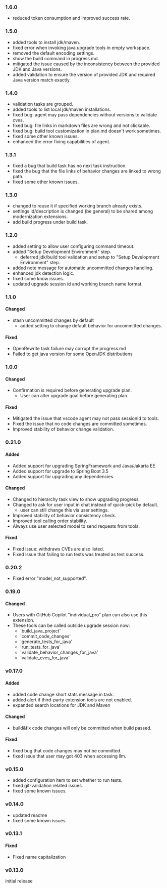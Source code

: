 ### 1.6.0

- reduced token consumption and improved success rate.

### 1.5.0

- added tools to install jdk/maven.
- fixed error when invoking java upgrade tools in empty workspace.
- removed the default encoding settings.
- show the build command in progress.md.
- mitigated the issue caused by the inconsistency between the provided JDK and Java versions.
- added validation to ensure the version of provided JDK and required Java version match exactly.

### 1.4.0

- validation tasks are grouped.
- added tools to list local jdk/maven installations.
- fixed bug: agent may pass dependencies without versions to validate cves.
- fixed bug: file links in markdown files are wrong and not clickable.
- fixed bug: build tool customization in plan.md doesn't work sometimes.
- fixed some other known issues.
- enhanced the error fixing capabilities of agent.

### 1.3.1

- fixed a bug that build task has no next task instruction.
- fixed the bug that the file links of behavior changes are linked to wrong path.
- fixed some other known issues.

### 1.3.0

- changed to reuse it if specified working branch already exists.
- settings id/description is changed (be general) to be shared among modernization extensions.
- add build progress under build task.

### 1.2.0

- added setting to allow user configuring command timeout.
- added "Setup Development Environment" step.
    - deferred jdk/build tool validation and setup to "Setup Development Environment" step.
- added note message for automatic uncommitted changes handling.
- enhanced jdk detection logic.
- fixed some know issues.
- updated upgrade session id and working branch name format.

### 1.1.0

#### Changed

- stash uncommitted changes by default
    - added setting to change default behavior for uncommitted changes.

#### Fixed

- OpenRewrite task failure may corrupt the progress.md
- Failed to get java version for some OpenJDK distributions

### 1.0.0

#### Changed

- Confirmation is required before generating upgrade plan.
    - User can alter upgrade goal before generating plan.

#### Fixed

- Mitigated the issue that vscode agent may not pass sessionId to tools.
- Fixed the issue that no code changes are committed sometimes.
- Improved stability of behavior change validation.

### 0.21.0

#### Added

- Added support for upgrading SpringFramework and Java/Jakarta EE
- Added support for upgrade to Spring Boot 3.5
- Added support for upgrading any dependencies

#### Changed

- Changed to hierarchy task view to show upgrading progress.
- Changed to ask for user input in chat instead of quick-pick by default.
    - user can still change this via user settings.
- Improved stability of behavior consistency check.
- Improved tool calling order stability.
- Always use user selected model to send requests from tools.

#### Fixed

- Fixed issue: withdraws CVEs are also listed.
- Fixed issue that failing to run tests was treated as test success.

### 0.20.2

- Fixed error "model_not_supported".

### 0.19.0

#### Changed

- Users with GitHub Copilot "individual_pro" plan can also use this extension.
- These tools can be called outside upgrade session now:
    - 'build_java_project'
    - 'commit_code_changes'
    - 'generate_tests_for_java'
    - 'run_tests_for_java'
    - 'validate_behavior_changes_for_java'
    - 'validate_cves_for_java'

### v0.17.0

#### Added

- added code change short stats message in task.
- added alert if third-party extension tools are not enabled.
- expanded search locations for JDK and Maven

#### Changed

- build&fix code changes will only be committed when build passed.

#### Fixed

- fixed bug that code changes may not be committed.
- fixed issue that user may got 403 when accessing llm.

### v0.15.0

- added configuration item to set whether to run tests.
- fixed git-validation related issues.
- fixed some known issues.

### v0.14.0

- updated readme
- fixed some known issues.

### v0.13.1

#### Fixed

- Fixed name capitalization

### v0.13.0

initial release
